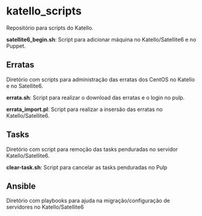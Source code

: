 # katello_scripts
Repositório para scripts do Katello.

**satellite6_begin.sh**: Script para adicionar máquina no Katello/Satellite6 e no Puppet.

## Erratas 
Diretório com scripts para administração das erratas dos CentOS no Katello e no Satellite6.

**errata.sh**: Script para realizar o download das erratas e o login no pulp.

**errata_import.pl**: Script para realizar a insersão das erratas no Katello/Satellite6.

## Tasks
Diretório com script para remoção das tasks penduradas no servidor Katello/Satellite6.

**clear-task.sh**: Script para cancelar as tasks penduradas no Pulp

## Ansible
Diretório com playbooks para ajuda na migração/configuração de servidores no Katello/Satellite6
